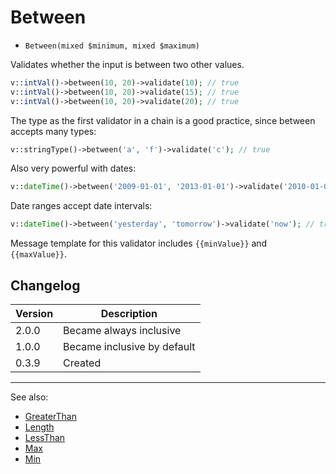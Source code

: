 # Between

- `Between(mixed $minimum, mixed $maximum)`

Validates whether the input is between two other values.

```php
v::intVal()->between(10, 20)->validate(10); // true
v::intVal()->between(10, 20)->validate(15); // true
v::intVal()->between(10, 20)->validate(20); // true
```

The type as the first validator in a chain is a good practice,
since between accepts many types:

```php
v::stringType()->between('a', 'f')->validate('c'); // true
```

Also very powerful with dates:

```php
v::dateTime()->between('2009-01-01', '2013-01-01')->validate('2010-01-01'); // true
```

Date ranges accept date intervals:

```php
v::dateTime()->between('yesterday', 'tomorrow')->validate('now'); // true
```

Message template for this validator includes `{{minValue}}` and `{{maxValue}}`.

## Changelog

Version | Description
--------|-------------
  2.0.0 | Became always inclusive
  1.0.0 | Became inclusive by default
  0.3.9 | Created

***
See also:

- [GreaterThan](GreaterThan.md)
- [Length](Length.md)
- [LessThan](LessThan.md)
- [Max](Max.md)
- [Min](Min.md)
